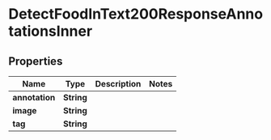 

# DetectFoodInText200ResponseAnnotationsInner

## Properties

Name | Type | Description | Notes
------------ | ------------- | ------------- | -------------
**annotation** | **String** |  | 
**image** | **String** |  | 
**tag** | **String** |  | 




